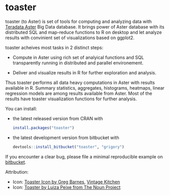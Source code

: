 # toaster

toaster (to Aster) is set of tools for computing and analyzing data with [Teradata Aster](http://www.asterdata.com/) Big Data database. It brings power of Aster database with its distributed SQL and map-reduce functions to R on desktop and let analyze results with convinient set of visualizations based on ggplot2.

toaster acheives most tasks in 2 distinct steps:

* Compute in Aster using rich set of analyical functions and SQL transparently running in distributed and parallel environement.

* Deliver and visualize results in R for further exploration and analysis.
 
Thus toaster performs all data heavy computations in Aster with results available in R. Summary statistics, aggregates, histograms, heatmaps, linear regression models are among results available from Aster. Most of the results have toaster visualization functions for further analysis.

You can install:

* the latest released version from CRAN with

    ```R
    install.packages("toaster")
    ````


* the latest development version from bitbucket with

    ```R
    devtools::install_bitbucket("toaster", "grigory")
    ````


If you encounter a clear bug, please file a minimal reproducible example on [bitbucket](https://bitbucket.org/grigory/toaster/issues).

Attribution:

* Icon: [Toaster Icon by Greg Barnes](http://www.iconarchive.com/show/vintage-kitchen-icons-by-greg-barnes/Toaster-icon.html), [Vintage Kitchen](http://www.iconarchive.com/show/vintage-kitchen-icons-by-greg-barnes.html)
* Icon: [Toaster by Luiza Peixe from The Noun Project](http://thenounproject.com/term/toaster/10764/)

